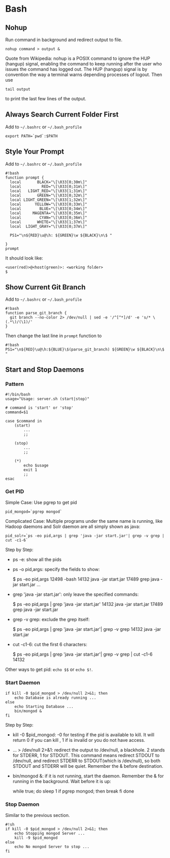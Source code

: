 Bash
====

Nohup
-----

Run command in background and redirect output to file.

    nohup command > output & 

Quote from Wikipedia: nohup is a POSIX command to ignore the HUP (hangup) signal, enabling the command to keep running after the user who issues the command has logged out. The HUP (hangup) signal is by convention the way a terminal warns depending processes of logout. Then use

    tail output 

to print the last few lines of the output.

Always Search Current Folder First
----------------------------------

Add to ``~/.bashrc`` or ``~/.bash_profile``

    export PATH=`pwd`:$PATH


Style Your Prompt
-----------------

Add to ``~/.bashrc`` or ``~/.bash_profile``

    #!bash
    function prompt {
      local       BLACK="\[\033[0;30m\]"
      local         RED="\[\033[0;31m\]"
      local   LIGHT_RED="\[\033[1;31m\]"
      local       GREEN="\[\033[0;32m\]"
      local LIGHT_GREEN="\[\033[1;32m\]"
      local      YELLOW="\[\033[0;33m\]"
      local        BLUE="\[\033[0;34m\]"
      local     MAGENTA="\[\033[0;35m\]"
      local        CYAN="\[\033[0;36m\]"
      local       WHITE="\[\033[1;37m\]"
      local  LIGHT_GRAY="\[\033[0;37m\]"

      PS1="\n${RED}\u@\h: ${GREEN}\w ${BLACK}\n\$ "
      
    }
    prompt

It should look like:

    <user(red)>@<host(green)>: <working folder>
    $ 

Show Current Git Branch
-----------------------

Add to ``~/.bashrc`` or ``~/.bash_profile``

    #!bash
    function parse_git_branch {
      git branch --no-color 2> /dev/null | sed -e '/^[^*]/d' -e 's/* \(.*\)/(\1)/'
    }

Then change the last line in ``prompt`` function to

    #!bash
    PS1="\n${RED}\u@\h:${BLUE}\$(parse_git_branch) ${GREEN}\w ${BLACK}\n\$ "


Start and Stop Daemons
----------------------

### Pattern

    #!/bin/bash
    usage="Usage: server.sh (start|stop)"

    # command is 'start' or 'stop'
    command=$1

    case $command in
        (start)
            ...
            ;;

        (stop)
            ...
            ;;

        (*)
            echo $usage
            exit 1
            ;;
    esac

### Get PID

Simple Case: Use pgrep to get pid

    pid_mongod=`pgrep mongod`

Complicated Case: Multiple programs under the same name is running, like Hadoop daemons and Solr daemon are all simply shown as java:

    pid_solr=`ps -eo pid,args | grep 'java -jar start.jar'| grep -v grep | cut -c1-6`

Step by Step:

* ps -e: show all the pids
* ps -o pid,args: specify the fields to show:

    $ ps -eo pid,args
    12498 -bash
    14132 java -jar start.jar
    17489 grep java -jar start.jar
    ...

* grep 'java -jar start.jar': only leave the specified commands:

    $ ps -eo pid,args | grep 'java -jar start.jar'
    14132 java -jar start.jar
    17489 grep java -jar start.jar

* grep -v grep: exclude the grep itself:
    
    $ ps -eo pid,args | grep 'java -jar start.jar'| grep -v grep
    14132 java -jar start.jar

* cut -c1-6: cut the first 6 characters:

    $ ps -eo pid,args | grep 'java -jar start.jar'| grep -v grep | cut -c1-6
    14132

Other ways to get pid: ``echo $$`` or ``echo $!``.

### Start Daemon

    if kill -0 $pid_mongod > /dev/null 2>&1; then
        echo Database is already running ...
    else
        echo Starting Database ...
        bin/mongod &
    fi

Step by Step:

* kill -0 $pid_mongod: -0 for testing if the pid is available to kill. It will return 0 if you can kill <pid>, 1 if <pid> is invalid or you do not have access.
* ... > /dev/null 2>&1: redirect the output to /dev/null, a blackhole. 2 stands for STDERR, 1 for STDOUT. This command means redirect STDOUT to /dev/null, and redirect STDERR to STDOUT(which is /dev/null), so both STDOUT and STDERR will be quiet. Remember the & before destination.
* bin/mongod &: if it is not running, start the daemon. Remember the & for running in the background.
Wait before it is up:

    while true; do
        sleep 1
        if pgrep mongod; then
            break
        fi
    done

### Stop Daemon

Similar to the previous section.
    
    #!sh
    if kill -0 $pid_mongod > /dev/null 2>&1; then
        echo Stopping mongod Server ...
        kill -9 $pid_mongod
    else
        echo No mongod Server to stop ...
    fi